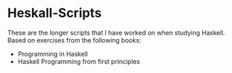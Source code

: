 # Heskall-Scripts
These are the longer scripts that I have worked on when studying Haskell.  
Based on exercises from the following books:
- Programming in Haskell
- Haskell Programming from first principles
